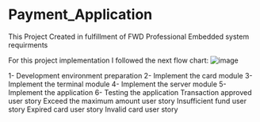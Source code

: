 # Payment_Application
This Project Created in fulfillment of FWD Professional Embedded system requirments 

For this project implementation I followed the next flow chart:
![image](https://user-images.githubusercontent.com/90921667/185981893-feee4474-76cc-4377-83e4-9d81546dcec0.png)

1- Development environment preparation
2- Implement the card module
3- Implement the terminal module
4- Implement the server module
5- Implement the application
6- Testing the application
		Transaction approved user story
		Exceed the maximum amount user story
		Insufficient fund user story
		Expired card user story
		Invalid card user story
